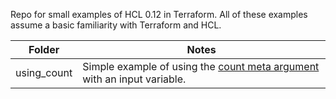 Repo for small examples of HCL 0.12 in Terraform.  All of these examples assume a basic familiarity with Terraform and HCL.



| Folder       | Notes       |
| ------------- |-------------|
| using_count     | Simple example of using the [count meta argument](https://www.terraform.io/docs/configuration/resources.html#count-multiple-resource-instances-by-count) with an input variable. |







